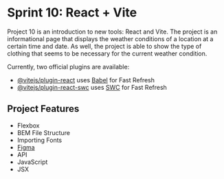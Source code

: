 # Sprint 10: React + Vite

Project 10 is an introduction to new tools: React and Vite. The project is an informational page that displays the weather conditions of a location at a certain time and date. As well, the project is able to show the type of clothing that seems to be necessary for the current weather condition. 

Currently, two official plugins are available:

- [@vitejs/plugin-react](https://github.com/vitejs/vite-plugin-react/blob/main/packages/plugin-react/README.md) uses [Babel](https://babeljs.io/) for Fast Refresh
- [@vitejs/plugin-react-swc](https://github.com/vitejs/vite-plugin-react-swc) uses [SWC](https://swc.rs/) for Fast Refresh

## Project Features

- Flexbox
- BEM File Structure
- Importing Fonts
- [Figma]([https://www.figma.com/file/ii4xxsJ0ghevUOcssTlHZv/Sprint-3%3A-Around-the-US?node-id=0%3A1](https://www.figma.com/design/F03bTb81Pw8IDPj5Y9rc5i/Sprint-10-%7C-WTWR?node-id=311-433&node-type=canvas&t=bRWHYrxYgIl5Cj02-0))
- API
- JavaScript
- JSX


  
